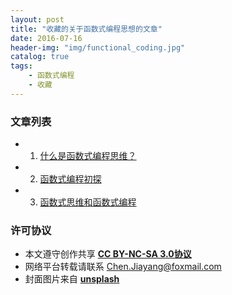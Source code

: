 ```yaml
---
layout: post
title: "收藏的关于函数式编程思想的文章"
date: 2016-07-16
header-img: "img/functional_coding.jpg"
catalog: true
tags: 
    - 函数式编程
    - 收藏
---
```


### 文章列表

* 1. [什么是函数式编程思维？](https://www.zhihu.com/question/28292740)
* 2. [函数式编程初探](http://www.ruanyifeng.com/blog/2012/04/functional_programming.html)
* 3. [函数式思维和函数式编程](http://www.oschina.net/news/54999/programming-thinking-functional-way)

### 许可协议
* 本文遵守创作共享 <a href="https://creativecommons.org/licenses/by-nc-sa/3.0/cn/" target="_blank"><b>CC BY-NC-SA 3.0协议</b></a>
* 网络平台转载请联系 Chen.Jiayang@foxmail.com
* 封面图片来自 <a href="https://unsplash.com/" target="_blank"><b> unsplash </b></a>